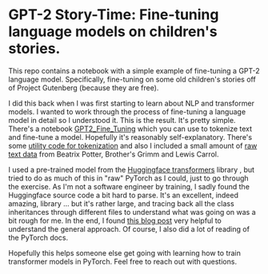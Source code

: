 # GPT-2 Story-Time: Fine-tuning language models on children's stories.

This repo contains a notebook with a simple example of fine-tuning a GPT-2 language model. Specifically,
fine-tuning on some old children's stories off of Project Gutenberg (because they are free). 

I did this back when I was first starting to learn about NLP and transformer models. I wanted 
to work through the process of fine-tuning a language model in detail so I understood it. This is the
result. It's pretty simple. There's a notebook [GPT2_Fine_Tuning](notebooks/GPT2_Fine_Tuning.ipynb) which
you can use to tokenize text and fine-tune a model. Hopefully 
it's reasonably self-explanatory. There's some 
[utility code for tokenization](src/text_tokenization_utils.py) and also I included a small amount of 
[raw text data](textdata/) from Beatrix Potter, Brother's Grimm and Lewis Carrol.

I used a pre-trained model from the [Huggingface transformers](https://huggingface.co/transformers/) 
library  , but tried to do as much 
of this in "raw" PyTorch as I could, just to go through the exercise. As I'm not a software engineer
by training, I sadly found the Huggingface
source code a bit hard to parse. It's an excellent, indeed amazing, library ... but it's rather large, 
and tracing back all the class inheritances through different files to understand what was going on was 
a bit rough for me.
In the end, I found [this blog post](https://towardsdatascience.com/film-script-generation-with-gpt-2-58601b00d371) 
very helpful to understand the general approach. Of course, I also did a lot of reading of the PyTorch docs.  

Hopefully this helps someone else get going with learning how to train transformer models in PyTorch. 
Feel free to reach out with questions.


